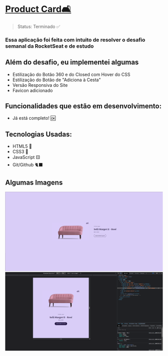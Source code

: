 <h1><a href="https://project-card-ten.vercel.app/" target="_blank">Product Card🛋️</a></h1>


> Status: Terminado ✅

### Essa aplicação foi feita com intuito de resolver o desafio semanal da RocketSeat e de estudo


## Além do desafio, eu implementei algumas
+ Estilização do Botão 360 e do Closed com Hover do CSS
+ Estilização do Botão de "Adiciona à Cesta" 
+ Versão Responsiva do Site
+ Favicon adicionado

## Funcionalidades que estão em desenvolvimento: 
+ Já está completo! 🆗

## Tecnologias Usadas:

+ HTML5 🔶
+ CSS3 🔷
+ JavaScript 🟨
+ Git/Github 🐈‍⬛
## Algumas Imagens
<img src="./assets/Normal.png">
<img src="./assets/Reponsive.png">

#
